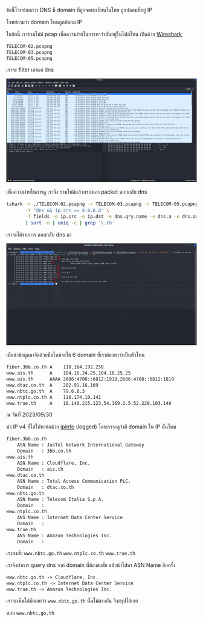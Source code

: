 ข้อนี้โจทย์บอกว่า DNS มี domain ที่ถูกจดทะเบียนในไทย ถูกปลอมที่อยู่ IP

โจทย์ถามว่า domain ไหนถูกปลอม IP

ในข้อนี้ เรารวมไฟล์ pcap เพื่อความง่ายในการหาว่ามันอยู่ในไฟล์ไหน เปิดด้วย [Wireshark](https://www.wireshark.org)

```
TELECOM-02.pcapng
TELECOM-03.pcapng
TELECOM-05.pcapng
```

เราจะ filter เอาแค่ dns

![1.png](./images/bt-1-u-3/1.png)

เพื่อความง่ายในการดู เราจึง รวมไฟล์แล้วกรองเอา packet ตอบกลับ dns

```sh
tshark -r ./TELECOM-02.pcapng -r TELECOM-03.pcapng -r TELECOM-05.pcapng \
       -Y "dns && ip.src == 8.8.8.8" \
       -T fields -e ip.src -e ip.dst -e dns.qry.name -e dns.a -e dns.aaaa \
       | sort -n | uniq -c | grep '\.th'
```

เราจะได้รายการ ตอบกลับ dns มา

![2.png](./images/bt-1-u-3/2.png)

เมื่อนำข้อมูลมาจัดด้วยมือใหม่จะได้ 6 domain ที่เราต้องหาว่าเป็นตัวไหน

```
fiber.3bb.co.th A    110.164.192.250
www.ais.th      A    104.18.24.25,104.18.25.25
www.ais.th      AAAA 2606:4700::6812:1919,2606:4700::6812:1819
www.dtac.co.th  A    202.91.16.169
www.nbtc.go.th  A    79.6.8.3
www.ntplc.co.th A    118.174.10.141
www.true.th     A    18.140.215.123,54.169.2.5,52.220.103.140
```

ณ วันที่ 2023/09/30

นํา IP v4 ที่ได้ไปหาต่อด้วย [ipinfo](https://ipinfo.io/) (logged) โดยเราจะดูว่ามี domain ใน IP นั้นไหม

```
fiber.3bb.co.th
    ASN Name : JasTel Network International Gateway
    Domain   : 3bb.co.th
www.ais.th
    ASN Name : Cloudflare, Inc.
    Domain   : ais.th
www.dtac.co.th
    ASN Name : Total Access Communication PLC.
    Domain   : dtac.co.th
www.nbtc.go.th
    ASN Name : Telecom Italia S.p.A.
    Domain   :
www.ntplc.co.th
    ANS Name : Internet Data Center Service
    Domain   :
www.true.th
    ANS Name : Amazon Technologies Inc.
    Domain   :
```

เราสงสัย `www.nbtc.go.th` `www.ntplc.co.th` `www.true.th`

เราจึงทำการ query dns จาก domain ที่ต้องสงสัย แล้วนำไปหา ASN Name อีกครั้ง

```
www.nbtc.go.th -> Cloudflare, Inc.
www.ntplc.co.th -> Internet Data Center Service
www.true.th -> Amazon Technologies Inc.
````

เราจะเห็นได้ชัดเลยว่า `www.nbtc.go.th` นั้นไม่ตรงกัน จึงสรุปได้เลย

ตอบ `www.nbtc.go.th`
